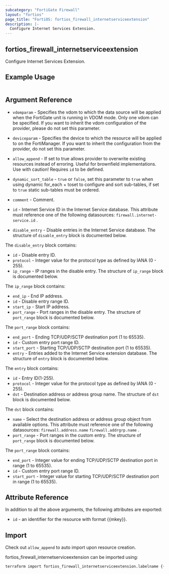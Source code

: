 ```yaml
---
subcategory: "FortiGate Firewall"
layout: "fortios"
page_title: "FortiOS: fortios_firewall_internetserviceextension"
description: |-
  Configure Internet Services Extension.
---
```


## fortios_firewall_internetserviceextension
Configure Internet Services Extension.

## Example Usage

```hcl

```

## Argument Reference
* `vdomparam` - Specifies the vdom to which the data source will be applied when the FortiGate unit is running in VDOM mode. Only one vdom can be specified. If you want to inherit the vdom configuration of the provider, please do not set this parameter.
* `deviceparam` - Specifies the device to which the resource will be applied to on the FortiManager. If you want to inherit the configuration from the provider, do not set this parameter.
* `allow_append` - If set to true allows provider to overwrite existing resources instead of erroring. Useful for brownfield implementations. Use with caution! Requires `id` to be defined.
* `dynamic_sort_table` - `true` or `false`, set this parameter to `true` when using dynamic for_each + toset to configure and sort sub-tables, if set to `true` static sub-tables must be ordered.

* `comment` - Comment.
* `id` - Internet Service ID in the Internet Service database. This attribute must reference one of the following datasources: `firewall.internet-service.id` .
* `disable_entry` - Disable entries in the Internet Service database. The structure of `disable_entry` block is documented below.

The `disable_entry` block contains:

* `id` - Disable entry ID.
* `protocol` - Integer value for the protocol type as defined by IANA (0 - 255).
* `ip_range` - IP ranges in the disable entry. The structure of `ip_range` block is documented below.

The `ip_range` block contains:

* `end_ip` - End IP address.
* `id` - Disable entry range ID.
* `start_ip` - Start IP address.
* `port_range` - Port ranges in the disable entry. The structure of `port_range` block is documented below.

The `port_range` block contains:

* `end_port` - Ending TCP/UDP/SCTP destination port (1 to 65535).
* `id` - Custom entry port range ID.
* `start_port` - Starting TCP/UDP/SCTP destination port (1 to 65535).
* `entry` - Entries added to the Internet Service extension database. The structure of `entry` block is documented below.

The `entry` block contains:

* `id` - Entry ID(1-255).
* `protocol` - Integer value for the protocol type as defined by IANA (0 - 255).
* `dst` - Destination address or address group name. The structure of `dst` block is documented below.

The `dst` block contains:

* `name` - Select the destination address or address group object from available options. This attribute must reference one of the following datasources: `firewall.address.name` `firewall.addrgrp.name` .
* `port_range` - Port ranges in the custom entry. The structure of `port_range` block is documented below.

The `port_range` block contains:

* `end_port` - Integer value for ending TCP/UDP/SCTP destination port in range (1 to 65535).
* `id` - Custom entry port range ID.
* `start_port` - Integer value for starting TCP/UDP/SCTP destination port in range (1 to 65535).

## Attribute Reference

In addition to all the above arguments, the following attributes are exported:
* `id` - an identifier for the resource with format {{mkey}}.

## Import

Check out `allow_append` to auto import upon resource creation.

fortios_firewall_internetserviceextension can be imported using:
```sh
terraform import fortios_firewall_internetserviceextension.labelname {{mkey}}
```
